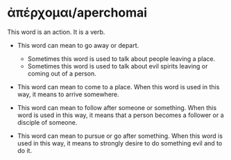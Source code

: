 # ἀπέρχομαι/aperchomai 
This word is an action. It is a verb.

* This word can mean to go away or depart.
    * Sometimes this word is used to talk about people leaving a place.
    * Sometimes this word is used to talk about evil spirits leaving or coming out of a person. 


* This word can mean to come to a place. When this word is used in this way, it means to arrive somewhere.


* This word can mean to follow after someone or something. When this word is used in this way, it means that a person becomes a follower or a disciple of someone. 


* This word can mean to pursue or go after something. When this word is used in this way, it means to strongly desire to do something evil and to do it. 
